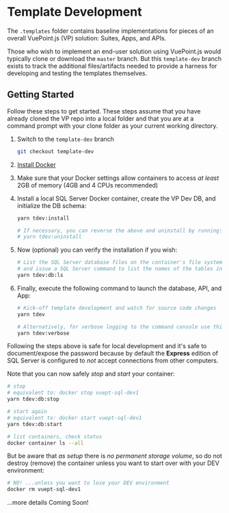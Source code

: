 # Template Development

The `.templates` folder contains baseline implementations for pieces of an overall VuePoint.js (VP)
solution: Suites, Apps, and APIs.

Those who wish to implement an end-user solution using VuePoint.js would typically clone or download
the `master` branch. But this `template-dev` branch exists to track the additional files/artifacts
needed to provide a harness for developing and testing the templates themselves.

## Getting Started

Follow these steps to get started. These steps assume that you have already cloned the VP repo into a local folder
and that you are at a command prompt with your clone folder as your current working directory.

1. Switch to the `template-dev` branch

   ```bash
   git checkout template-dev
   ```

1. [Install Docker](https://store.docker.com/editions/community/docker-ce-desktop-windows)

1. Make sure that your Docker settings allow containers to access _at least_ 2GB of memory (4GB and 4 CPUs recommended)

1. Install a local SQL Server Docker container, create the VP Dev DB, and initialize the DB schema:

   ```bash
   yarn tdev:install

   # If necessary, you can reverse the above and uninstall by running:
   # yarn tdev:uninstall
   ```

1. Now (optional) you can verify the installation if you wish:

   ```bash
   # List the SQL Server database files on the container's file system
   # and issue a SQL Server command to list the names of the tables in the dev DB
   yarn tdev:db:ls
   ```

1. Finally, execute the following command to launch the database, API, and App:

   ```bash
   # Kick-off template development and watch for source code changes
   yarn tdev

   # Alternatively, for verbose logging to the command console use this variant
   yarn tdev:verbose
   ```

Following the steps above is safe for local development and it's safe to document/expose the password because
by default the **Express** edition of SQL Server is configured to _not_ accept connections from other computers.

Note that you can now safely _stop_ and _start_ your container:

```bash
# stop
# equivalent to: docker stop vuept-sql-dev1
yarn tdev:db:stop

# start again
# equivalent to: docker start vuept-sql-dev1
yarn tdev:db:start

# list containers, check status
docker container ls --all
```

But be aware that _as setup_ there is _no permanent storage volume_, so do not destroy (remove) the container unless
you want to start over with your DEV environment:

```bash
# NO! ...unless you want to lose your DEV environment
docker rm vuept-sql-dev1
```

...more details Coming Soon!

